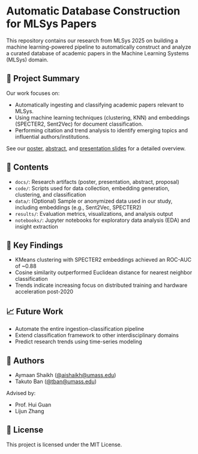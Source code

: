 # Automatic Database Construction for MLSys Papers

This repository contains our research from MLSys 2025 on building a machine learning-powered pipeline to automatically construct and analyze a curated database of academic papers in the Machine Learning Systems (MLSys) domain.

## 📄 Project Summary

Our work focuses on:
- Automatically ingesting and classifying academic papers relevant to MLSys.
- Using machine learning techniques (clustering, KNN) and embeddings (SPECTER2, Sent2Vec) for document classification.
- Performing citation and trend analysis to identify emerging topics and influential authors/institutions.

See our [poster](docs/poster.pdf), [abstract](docs/abstract.pdf), and [presentation slides](docs/presentation.pdf) for a detailed overview.

## 📁 Contents

- `docs/`: Research artifacts (poster, presentation, abstract, proposal)
- `code/`: Scripts used for data collection, embedding generation, clustering, and classification
- `data/`: (Optional) Sample or anonymized data used in our study, including embeddings (e.g., Sent2Vec, SPECTER2)
- `results/`: Evaluation metrics, visualizations, and analysis output
- `notebooks/`: Jupyter notebooks for exploratory data analysis (EDA) and insight extraction

## 🧠 Key Findings

- KMeans clustering with SPECTER2 embeddings achieved an ROC-AUC of ~0.88
- Cosine similarity outperformed Euclidean distance for nearest neighbor classification
- Trends indicate increasing focus on distributed training and hardware acceleration post-2020

## 📈 Future Work

- Automate the entire ingestion-classification pipeline
- Extend classification framework to other interdisciplinary domains
- Predict research trends using time-series modeling

## 👥 Authors

- Aymaan Shaikh ([@aishaikh@umass.edu](mailto:aishaikh@umass.edu))
- Takuto Ban ([@tban@umass.edu](mailto:tban@umass.edu))

Advised by:
- Prof. Hui Guan
- Lijun Zhang

## 📜 License

This project is licensed under the MIT License.
